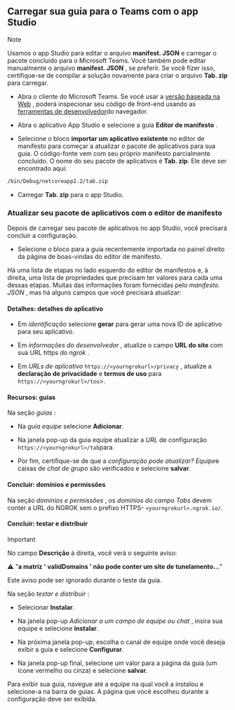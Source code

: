 ## <a name="upload-your-tab-to-teams-with-app-studio"></a>Carregar sua guia para o Teams com o app Studio

>[!NOTE]
> Usamos o app Studio para editar o arquivo **manifest. JSON** e carregar o pacote concluído para o Microsoft Teams. Você também pode editar manualmente o arquivo **manifest. JSON** , se preferir. Se você fizer isso, certifique-se de compilar a solução novamente para criar o arquivo **Tab. zip** para carregar.

- Abra o cliente do Microsoft Teams. Se você usar a [versão baseada na Web](https://teams.microsoft.com) , poderá inspecionar seu código de front-end usando as [ferramentas de desenvolvedor](~/tabs/how-to/developer-tools.md)do navegador.

- Abra o aplicativo App Studio e selecione a guia **Editor de manifesto** .

- Selecione o bloco **importar um aplicativo existente** no editor de manifesto para começar a atualizar o pacote de aplicativos para sua guia. O código-fonte vem com seu próprio manifesto parcialmente concluído. O nome do seu pacote de aplicativos é **Tab. zip**. Ele deve ser encontrado aqui:

```bash
/bin/Debug/netcoreapp2.2/tab.zip
```

- Carregar **Tab. zip** para o app Studio.

### <a name="update-your-app-package-with-manifest-editor"></a>Atualizar seu pacote de aplicativos com o editor de manifesto

Depois de carregar seu pacote de aplicativos no app Studio, você precisará concluir a configuração.

- Selecione o bloco para a guia recentemente importada no painel direito da página de boas-vindas do editor de manifesto.

Há uma lista de etapas no lado esquerdo do editor de manifestos e, à direita, uma lista de propriedades que precisam ter valores para cada uma dessas etapas. Muitas das informações foram fornecidas pelo *manifesto. JSON* , mas há alguns campos que você precisará atualizar:

#### <a name="details-app-details"></a>Detalhes: detalhes do aplicativo

- Em *identificação* selecione **gerar** para gerar uma nova ID de aplicativo para seu aplicativo.

- Em *informações do desenvolvedor* , atualize o campo **URL do site** com sua URL https do *ngrok* .

- Em *URLs de aplicativo* `https://<yourngrokurl>/privacy` , atualize a **declaração de privacidade** e **termos de uso** para `https://<yourngrokurl>/tou`>.

#### <a name="capabilities-tabs"></a>Recursos: guias

Na seção *guias* :

- Na *guia equipe* selecione **Adicionar**.

- Na janela pop-up da guia equipe atualizar a *URL* de configuração `https://<yourngrokurl>/tab`para.

- Por fim, certifique-se de que a *configuração pode atualizar? Equipe*e caixas de *chat de grupo* são verificados e selecione **salvar**.

#### <a name="finish-domains-and-permissions"></a>Concluir: domínios e permissões

Na seção *domínios e permissões* , os *domínios do campo Tabs* devem conter a URL do NGROK sem o prefixo HTTPS- `<yourngrokurl>.ngrok.io/`.

#### <a name="finish-test-and-distribute"></a>Concluir: testar e distribuir

>[!IMPORTANT]
>No campo **Descrição** à direita, você verá o seguinte aviso:
>
>&#9888; "**a matriz ' validDomains ' não pode conter um site de tunelamento...**"
>
>Este aviso pode ser ignorado durante o teste da guia.

Na seção *testar e distribuir* :

- Selecionar **Instalar**.

- Na janela pop-up *Adicionar a um campo de equipe ou chat* , insira sua equipe e selecione **instalar**.

- Na próxima janela pop-up, escolha o canal de equipe onde você deseja exibir a guia e selecione **Configurar**.

- Na janela pop-up final, selecione um valor para a página da guia (um ícone vermelho ou cinza) e selecione **salvar**.

Para exibir sua guia, navegue até a equipe na qual você a instalou e selecione-a na barra de guias. A página que você escolheu durante a configuração deve ser exibida.
